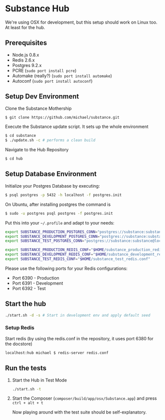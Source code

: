 Substance Hub
===

We're using OSX for development, but this setup should work on Linux too. At least for the hub.

## Prerequisites


- Node.js 0.8.x
- Redis 2.6.x
- Postgres 9.2.x
- PCRE (`sudo port install pcre`)
- Automake (really?) (`sudo port install automake`)
- Autoconf (`sudo port install autoconf`)


## Setup Dev Environment

Clone the Substance Mothership

```bash
$ git clone https://github.com/michael/substance.git
```

Execute the Substance update script. It sets up the whole environment

```bash
$ cd substance
$ ./update.sh -c # performs a clean build
```

Navigate to the Hub Repository

```bash
$ cd hub
```

## Setup Database Environment

Initialize your Postgres Database by executing:

```bash
$ psql postgres -p 5432 -h localhost -f postgres.init
```

On Ubuntu, after installing postgres the command is

```bash
$ sudo -u postgres psql postgres -f postgres.init
```

Put this into your `~/.profile` and adapt to your needs:

```bash
export SUBSTANCE_PRODUCTION_POSTGRES_CONN="postgres://substance:substance@localhost:5432/substance"
export SUBSTANCE_DEVELOPMENT_POSTGRES_CONN="postgres://substance:substance@localhost:5432/substance_development"
export SUBSTANCE_TEST_POSTGRES_CONN="postgres://substance:substance@localhost:5432/substance_test"

export SUBSTANCE_PRODUCTION_REDIS_CONF="$HOME/substance_production_redis.conf"
export SUBSTANCE_DEVELOPMENT_REDIS_CONF="$HOME/substance_development_redis.conf"
export SUBSTANCE_TEST_REDIS_CONF="$HOME/substance_test_redis.conf"
```

Please use the following ports for your Redis configurations:

- Port 6390 - Production
- Port 6391 - Development
- Port 6392 - Test


## Start the hub

```bash
./start.sh -d -s # Start in development env and apply default seed
```

### Setup Redis

Start redis (by using the redis.conf in the repository, it uses port 6380 for the docstore)

```bash
localhost:hub michael $ redis-server redis.conf
```

## Run the tests

1. Start the Hub in Test Mode

   ```bash
   ./start.sh -t
   ```

2. Start the Composer (`composer/build/app/osx/Substance.app`) and press `ctrl + alt + t`

   Now playing around with the test suite should be self-explanatory.
